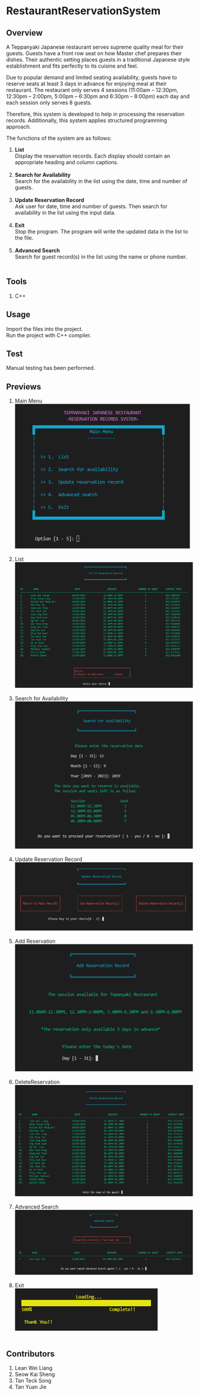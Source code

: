# RestaurantReservationSystem

## Overview
<p>A Teppanyaki Japanese restaurant serves supreme quality meal for their guests. Guests have a front row seat on how Master chef prepares their dishes. Their authentic setting places guests in a traditional Japanese style establishment and fits perfectly to its cuisine and feel.</p>
<p>Due to popular demand and limited seating availability, guests have to reserve seats at least 3 days in advance for enjoying meal at their restaurant. The restaurant only serves 4 sessions (11:00am – 12:30pm, 12:30pm – 2:00pm, 5:00pm – 6:30pm and 6:30pm – 8:00pm) each day and each session only serves 8 guests.</p>
<p>Therefore, this system is developed to help in processing the reservation records. Additionally, this system applies structured programming approach.</p>
<p>The functions of the system are as follows:</p>

1. **List** <br> Display the reservation records. Each display should contain an appropriate heading and column captions.<br><br>
2. **Search for Availability** <br> Search for the availability in the list using the date, time and number of guests.<br><br>
3. **Update Reservation Record** <br> Ask user for date, time and number of guests. Then search for availability in the list using the input data.<br><br>
4. **Exit** <br> Stop the program. The program will write the updated data in the list to the file.<br><br>
5. **Advanced Search** <br> Search for guest record(s) in the list using the name or phone number.<br><br>

## Tools
1. C++

## Usage
Import the files into the project. <br>
Run the project with C++ compiler.

## Test
Manual testing has been performed.

## Previews
1. Main Menu <br> <img src="previews/MainMenu.png"><br><br>
2. List <br> <img src="previews/List.png"><br><br>
3. Search for Availability <br> <img src="previews/SearchForAvailability.png"><br><br>
4. Update Reservation Record <br> <img src="previews/UpdateReservation.png"><br><br>
5. Add Reservation <br> <img src="previews/AddReservation.png"><br><br>
6. DeleteReservation <br> <img src="previews/DeleteReservation.png"><br><br>
7. Advanced Search <br> <img src="previews/AdvancedSearch.png"><br><br>
8. Exit <br> <img src="previews/Exit.png"><br><br>

## Contributors
1. Lean Wei Liang
2. Seow Kai Sheng
3. Tan Teck Song
4. Tan Yuan Jie
